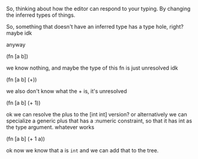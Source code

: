 
So, thinking about how the editor can respond to your typing.
By changing the inferred types of things.

So, something that doesn't have an inferred type has a type hole, right?
maybe idk

anyway

(fn [a b])

we know nothing, and maybe the type of this fn is just unresolved idk

(fn [a b] (+))

we also don't know what the + is, it's unresolved

(fn [a b] (+ 1))

ok we can resolve the plus to the [int int] version? or alternatively we can specialize a generic plus that has a :numeric constraint, so that it has int as the type argument. whatever works

(fn [a b] (+ 1 a))

ok now we know that a is `int` and we can add that to the tree.



